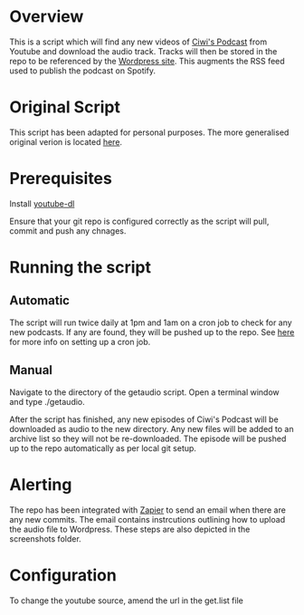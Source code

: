 # Overview
This is a script which will find any new videos of [Ciwi's Podcast](https://www.youtube.com/channel/UCchHlGybrBFkP6qVxeaKMyg/videos?&ab_channel=CiaranMcCloy) from Youtube and download the audio track. Tracks will then be stored in the repo to be referenced by the [Wordpress site](https://ciwiswebsite.wordpress.com/). This augments the RSS feed used to publish the podcast on Spotify.

# Original Script
This script has been adapted for personal purposes. The more generalised original verion is located [here](https://github.com/bardisty/ytdlrc).

# Prerequisites
Install [youtube-dl](https://github.com/ytdl-org/youtube-dl)

Ensure that your git repo is configured correctly as the script will pull, commit and push any chnages.
# Running the script

## Automatic
The script will run twice daily at 1pm  and 1am on a cron job to check for any new podcasts. If any are found, they will be pushed up to the repo. See [here](https://ole.michelsen.dk/blog/schedule-jobs-with-crontab-on-mac-osx/) for more info on setting up a cron job.

## Manual
Navigate to the directory of the getaudio script. Open a terminal window and type ./getaudio.

After the script has finished, any new episodes of Ciwi's Podcast will be downloaded as audio to the new directory. Any new files will be added to an archive list so they will not be re-downloaded. The episode will be pushed up to the repo automatically as per local git setup.
# Alerting
The repo has been integrated with [Zapier](https://zapier.com/app/dashboard) to send an email when there are any new commits. The email contains instrcutions outlining how to upload the audio file to Wordpress. These steps are also depicted in the screenshots folder.
# Configuration
To change the youtube source, amend the url in the get.list file
